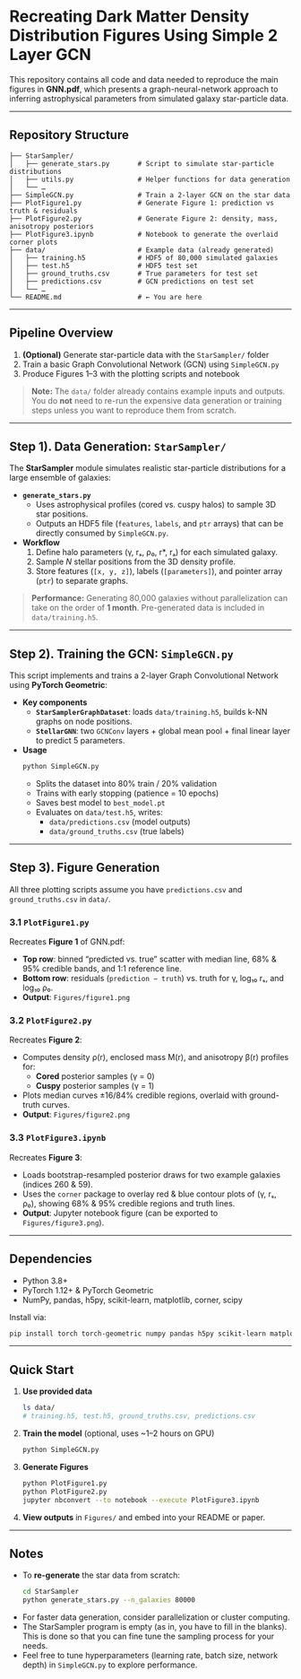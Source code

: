 

# Recreating Dark Matter Density Distribution Figures Using Simple 2 Layer GCN

This repository contains all code and data needed to reproduce the main figures in **GNN.pdf**, which presents a graph-neural-network approach to inferring astrophysical parameters from simulated galaxy star-particle data.

---

## Repository Structure

```
├── StarSampler/  
│   ├── generate_stars.py       # Script to simulate star-particle distributions  
│   ├── utils.py                # Helper functions for data generation  
│   └── …                        
├── SimpleGCN.py                # Train a 2-layer GCN on the star data  
├── PlotFigure1.py              # Generate Figure 1: prediction vs truth & residuals  
├── PlotFigure2.py              # Generate Figure 2: density, mass, anisotropy posteriors  
├── PlotFigure3.ipynb           # Notebook to generate the overlaid corner plots  
├── data/                       # Example data (already generated)  
│   ├── training.h5             # HDF5 of 80,000 simulated galaxies  
│   ├── test.h5                 # HDF5 test set  
│   ├── ground_truths.csv       # True parameters for test set  
│   ├── predictions.csv         # GCN predictions on test set  
│   └── …                        
└── README.md                   # ← You are here  
```

---

## Pipeline Overview

1. **(Optional)** Generate star-particle data with the `StarSampler/` folder  
2. Train a basic Graph Convolutional Network (GCN) using `SimpleGCN.py`  
3. Produce Figures 1–3 with the plotting scripts and notebook  

> **Note:** The `data/` folder already contains example inputs and outputs. You do **not** need to re-run the expensive data generation or training steps unless you want to reproduce them from scratch.

---

## Step 1). Data Generation: `StarSampler/`

The **StarSampler** module simulates realistic star-particle distributions for a large ensemble of galaxies:

- **`generate_stars.py`**  
  - Uses astrophysical profiles (cored vs. cuspy halos) to sample 3D star positions.  
  - Outputs an HDF5 file (`features`, `labels`, and `ptr` arrays) that can be directly consumed by `SimpleGCN.py`.  
- **Workflow**  
  1. Define halo parameters (γ, rₛ, ρ₀, r\*, rₐ) for each simulated galaxy.  
  2. Sample *N* stellar positions from the 3D density profile.  
  3. Store features (`[x, y, z]`), labels (`[parameters]`), and pointer array (`ptr`) to separate graphs.

> **Performance:** Generating 80,000 galaxies without parallelization can take on the order of **1 month**. Pre-generated data is included in `data/training.h5`.

---

## Step 2). Training the GCN: `SimpleGCN.py`

This script implements and trains a 2-layer Graph Convolutional Network using **PyTorch Geometric**:

- **Key components**  
  - **`StarSamplerGraphDataset`**: loads `data/training.h5`, builds k-NN graphs on node positions.  
  - **`StellarGNN`**: two `GCNConv` layers + global mean pool + final linear layer to predict 5 parameters.  
- **Usage**  
  ```bash
  python SimpleGCN.py
  ```
  - Splits the dataset into 80% train / 20% validation  
  - Trains with early stopping (patience = 10 epochs)  
  - Saves best model to `best_model.pt`  
  - Evaluates on `data/test.h5`, writes:  
    - `data/predictions.csv` (model outputs)  
    - `data/ground_truths.csv` (true labels)  

---

## Step 3). Figure Generation

All three plotting scripts assume you have `predictions.csv` and `ground_truths.csv` in `data/`.

### 3.1 `PlotFigure1.py`  
Recreates **Figure 1** of GNN.pdf:  
- **Top row**: binned “predicted vs. true” scatter with median line, 68% & 95% credible bands, and 1:1 reference line.  
- **Bottom row**: residuals (`prediction − truth`) vs. truth for γ, log₁₀ rₛ, and log₁₀ ρ₀.  
- **Output**: `Figures/figure1.png`

### 3.2 `PlotFigure2.py`  
Recreates **Figure 2**:  
- Computes density ρ(r), enclosed mass M(r), and anisotropy β(r) profiles for:  
  - **Cored** posterior samples (γ = 0)  
  - **Cuspy** posterior samples (γ = 1)  
- Plots median curves ±16/84% credible regions, overlaid with ground-truth curves.  
- **Output**: `Figures/figure2.png`

### 3.3 `PlotFigure3.ipynb`  
Recreates **Figure 3**:  
- Loads bootstrap-resampled posterior draws for two example galaxies (indices 260 & 59).  
- Uses the `corner` package to overlay red & blue contour plots of (γ, rₛ, ρ₀), showing 68% & 95% credible regions and truth lines.  
- **Output**: Jupyter notebook figure (can be exported to `Figures/figure3.png`).

---

## Dependencies

- Python 3.8+  
- PyTorch 1.12+ & PyTorch Geometric  
- NumPy, pandas, h5py, scikit-learn, matplotlib, corner, scipy  

Install via:

```bash
pip install torch torch-geometric numpy pandas h5py scikit-learn matplotlib corner scipy
```

---

## Quick Start

1. **Use provided data**  
   ```bash
   ls data/
   # training.h5, test.h5, ground_truths.csv, predictions.csv
   ```
2. **Train the model** (optional, uses ~1–2 hours on GPU)  
   ```bash
   python SimpleGCN.py
   ```
3. **Generate Figures**  
   ```bash
   python PlotFigure1.py
   python PlotFigure2.py
   jupyter nbconvert --to notebook --execute PlotFigure3.ipynb
   ```
4. **View outputs** in `Figures/` and embed into your README or paper.

---

## Notes

- To **re-generate** the star data from scratch:  
  ```bash
  cd StarSampler
  python generate_stars.py --n_galaxies 80000
  ```
- For faster data generation, consider parallelization or cluster computing.
- The StarSampler program is empty (as in, you have to fill in the blanks). This is done so that you can fine tune the sampling process for your needs.
- Feel free to tune hyperparameters (learning rate, batch size, network depth) in `SimpleGCN.py` to explore performance.
